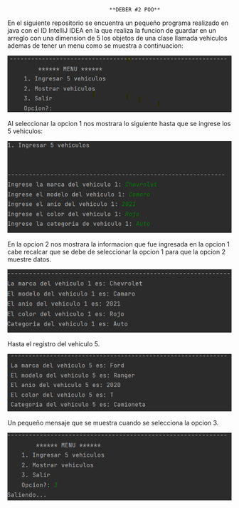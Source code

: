 									**DEBER #2 POO**
En el siguiente repositorio se encuentra un pequeño programa realizado en java con el ID IntelliJ IDEA en la que realiza la funcion de guardar en un arreglo con una dimension de 5 los objetos de una clase llamada vehiculos ademas de tener un menu como se muestra a continuacion: 

![Image text](https://github.com/DannyVinueza/DEBER2--POO/blob/cde9508ac8a70a366c7059e00e0cd3e38cd1adc0/Menu.png)

Al seleccionar la opcion 1 nos mostrara lo siguiente hasta que se ingrese los 5 vehiculos: 

![Image text](https://github.com/DannyVinueza/DEBER2--POO/blob/6cd3e0f258ba52e105aea6e7954962734c79f163/Opcion1.png)


En la opcion 2 nos mostrara la informacion que fue ingresada en la opcion 1 cabe recalcar que se debe de seleccionar la opcion 1 para que la opcion 2 muestre datos.

![Image text](https://github.com/DannyVinueza/DEBER2--POO/blob/a490f69790c3538d7af7427b8faa67a751f5c178/Opcion2-1.png)

Hasta el registro del vehiculo 5.

![Image text](https://github.com/DannyVinueza/DEBER2--POO/blob/e8c11926518ba4d40e95c7b9d0076724b398e657/Opcion2-2.png)

Un pequeño mensaje que se muestra cuando se selecciona la opcion 3.

![Image text](https://github.com/DannyVinueza/DEBER2--POO/blob/a6a8a709dbcbf7489c05ff77b98ae08c2bea7bca/Opcion3.png)
